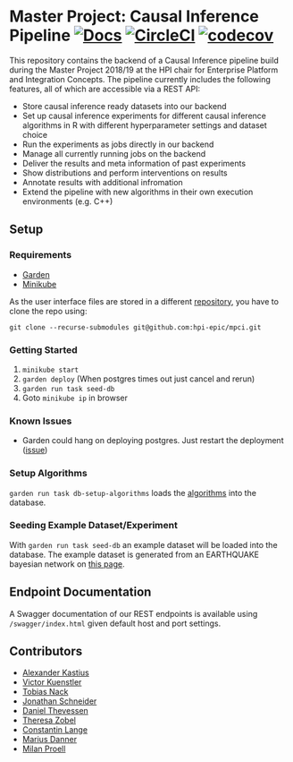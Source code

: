 # Master Project: Causal Inference Pipeline [![Docs](https://img.shields.io/badge/docs-wiki-blue.svg)](https://github.com/hpi-epic/mpci/wiki) [![CircleCI](https://circleci.com/gh/hpi-epic/mpci/tree/master.svg?style=svg&circle-token=a927c6324dcaf0d443e633300a3aa93d240c4193)](https://circleci.com/gh/hpi-epic/mpci/tree/master) [![codecov](https://codecov.io/gh/hpi-epic/mpci/branch/master/graph/badge.svg?token=64S6naWbgu)](https://codecov.io/gh/hpi-epic/mpci)

This repository contains the backend of a Causal Inference pipeline build during the Master Project 2018/19 at the HPI chair for Enterprise Platform and Integration Concepts. The pipeline currently includes the following features, all of which are accessible via a REST API:

- Store causal inference ready datasets into our backend
- Set up causal inference experiments for different causal inference algorithms in R with different hyperparameter settings and dataset choice
- Run the experiments as jobs directly in our backend
- Manage all currently running jobs on the backend
- Deliver the results and meta information of past experiments
- Show distributions and perform interventions on results
- Annotate results with additional infromation
- Extend the pipeline with new algorithms in their own execution environments (e.g. C++)

<!-- The following image shows the holistic architecture as a FMC diagram:

<img src="https://user-images.githubusercontent.com/1437509/55085207-92d90480-50a6-11e9-8f7e-e10fced882db.png" width="600" title="FMC Architecture Diagram">

Additionally, the data model can be seen as ER diagram:

<img src="https://user-images.githubusercontent.com/2228622/55068955-43351180-5083-11e9-9cc3-1f7d5ffcd83b.png" width="600" title="ER Datamodel Diagram"> -->

## Setup

### Requirements

- [Garden](https://github.com/garden-io/garden)
- [Minikube](https://github.com/kubernetes/minikube)

As the user interface files are stored in a different [repository](https://github.com/hpi-epic/mpci-frontend),
you have to clone the repo using:

```
git clone --recurse-submodules git@github.com:hpi-epic/mpci.git
```
### Getting Started

1. `minikube start`
2. `garden deploy` (When postgres times out just cancel and rerun)
3. `garden run task seed-db`
4. Goto `minikube ip` in browser

### Known Issues

- Garden could hang on deploying postgres. Just restart the deployment ([issue](https://github.com/garden-io/garden/issues/1381))

### Setup Algorithms

`garden run task db-setup-algorithms` loads the [algorithms](services/backend-image/conf/algorithms.json) into the database.

### Seeding Example Dataset/Experiment

With `garden run task seed-db` an example dataset will be loaded into the database.
The example dataset is generated from an EARTHQUAKE bayesian network on [this page](http://www.bnlearn.com/bnrepository/discrete-small.html#earthquake).

## Endpoint Documentation

A Swagger documentation of our REST endpoints is available using `/swagger/index.html` given default host and port settings.

## Contributors

- [Alexander Kastius](https://github.com/Raandom)
- [Victor Kuenstler](https://github.com/VictorKuenstler)
- [Tobias Nack](https://github.com/Dencrash)
- [Jonathan Schneider](https://github.com/jonaschn)
- [Daniel Thevessen](https://github.com/danthe96)
- [Theresa Zobel](https://github.com/threxx)
- [Constantin Lange](https://github.com/constantin-lange)
- [Marius Danner](https://github.com/MariusDanner)
- [Milan Proell](https://github.com/milanpro)
